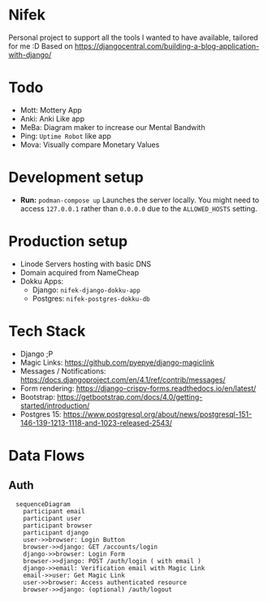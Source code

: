 # Nifek

Personal project to support all the tools I wanted to have available, tailored for me :D
Based on https://djangocentral.com/building-a-blog-application-with-django/

# Todo

- Mott: Mottery App
- Anki: Anki Like app
- MeBa: Diagram maker to increase our Mental Bandwith
- Ping: `Uptime Robot` like app
- Mova: Visually compare Monetary Values

# Development setup

- **Run:** `podman-compose up` Launches the server locally. You might need to access `127.0.0.1` rather than `0.0.0.0` due to the `ALLOWED_HOSTS` setting.

# Production setup

- Linode Servers hosting with basic DNS
- Domain acquired from NameCheap
- Dokku Apps:
  - Django: `nifek-django-dokku-app`
  - Postgres: `nifek-postgres-dokku-db`

# Tech Stack

- Django ;P
- Magic Links: https://github.com/pyepye/django-magiclink
- Messages / Notifications: https://docs.djangoproject.com/en/4.1/ref/contrib/messages/
- Form rendering: https://django-crispy-forms.readthedocs.io/en/latest/
- Bootstrap: https://getbootstrap.com/docs/4.0/getting-started/introduction/
- Postgres 15: https://www.postgresql.org/about/news/postgresql-151-146-139-1213-1118-and-1023-released-2543/

# Data Flows

## Auth

```mermaid
  sequenceDiagram
    participant email
    participant user
    participant browser
    participant django
    user->>browser: Login Button
    browser->>django: GET /accounts/login
    django->>browser: Login Form
    browser->>django: POST /auth/login ( with email )
    django->>email: Verification email with Magic Link
    email->>user: Get Magic Link
    user->>browser: Access authenticated resource
    browser->>django: (optional) /auth/logout
```
